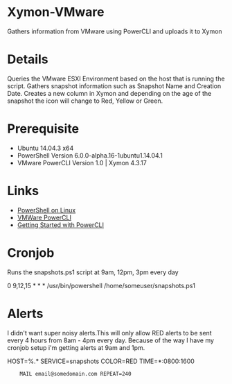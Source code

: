 # Xymon-VMware
Gathers information from VMware using PowerCLI and uploads it to Xymon

# Details
Queries the VMware ESXI Environment based on the host that is running the script. Gathers snapshot information such as Snapshot Name and Creation Date. Creates a new column in Xymon and depending on the age of the snapshot the icon will change to Red, Yellow or Green.

# Prerequisite
- Ubuntu 14.04.3 x64 
- PowerShell Version 6.0.0-alpha.16-1ubuntu1.14.04.1
- VMware PowerCLI Version 1.0 | Xymon 4.3.17

# Links
- [PowerShell on Linux](https://github.com/PowerShell/PowerShell/blob/master/docs/installation/linux.md)
- [VMWare PowerCLI](https://labs.vmware.com/flings/powercli-core)
- [Getting Started with PowerCLI](http://www.virten.net/2016/10/getting-started-with-powercli-for-linux-powercli-core/)

# Cronjob
Runs the snapshots.ps1 script at 9am, 12pm, 3pm every day

0 9,12,15 * * * /usr/bin/powershell /home/someuser/snapshots.ps1

# Alerts
I didn't want super noisy alerts.This will only allow RED alerts to be sent every 4 hours from 8am - 4pm every day. Because of the way I have my cronjob setup i'm getting alerts at 9am and 1pm.

HOST=%.* SERVICE=snapshots COLOR=RED TIME=*:0800:1600

        MAIL email@somedomain.com REPEAT=240
